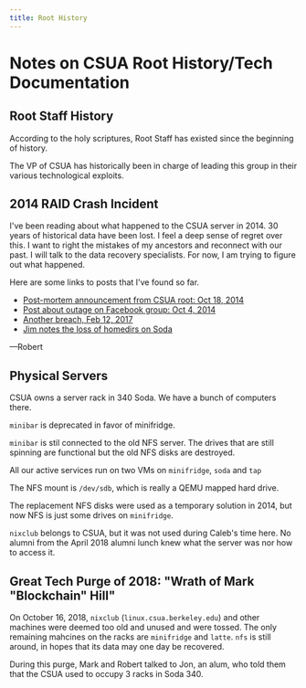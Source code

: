 ```yaml
---
title: Root History
---
```

# Notes on CSUA Root History/Tech Documentation

## Root Staff History

According to the holy scriptures, Root Staff has existed since the beginning of history.

The VP of CSUA has historically been in charge of leading this group in their various technological exploits.

## 2014 RAID Crash Incident

I've been reading about what happened to the CSUA server in 2014. 30 years of
historical data have been lost. I feel a deep sense of regret over this. I want
to right the mistakes of my ancestors and reconnect with our past. I will talk
to the data recovery specialists. For now, I am trying to figure out what
happened.

Here are some links to posts that I've found so far.

- [Post-mortem announcement from CSUA root: Oct 18, 2014][1]
- [Post about outage on Facebook group: Oct 4, 2014][2]
- [Another breach, Feb 12, 2017][3]
- [Jim notes the loss of homedirs on Soda][4]

[1]: https://www.facebook.com/groups/csuahosers/permalink/10152411168169856/
[2]: https://www.facebook.com/groups/csuahosers/permalink/10152377861569856/
[3]: https://www.facebook.com/groups/csuahosers/permalink/10154395758704856/
[4]: https://www.facebook.com/groups/csuahosers/permalink/10152430612724856/

—Robert

## Physical Servers

CSUA owns a server rack in 340 Soda. We have a bunch of computers there.

`minibar` is deprecated in favor of minifridge.

`minibar` is stil connected to the old NFS server. The drives that are still
spinning are functional but the old NFS disks are destroyed.

All our active services run on two VMs on `minifridge`, `soda` and `tap`

The NFS mount is `/dev/sdb`, which is really a QEMU mapped hard drive.

The replacement NFS disks were used as a temporary solution in 2014, but now
NFS is just some drives on `minifridge`.

`nixclub` belongs to CSUA, but it was not used during Caleb's time here. No alumni from the April 2018 alumni lunch knew what the server was nor how to access it.

## Great Tech Purge of 2018: "Wrath of Mark "Blockchain" Hill"

On October 16, 2018, `nixclub` (`linux.csua.berkeley.edu`) and other machines were deemed too old and unused and were tossed. The only remaining mahcines on the racks are `minifridge` and `latte`. `nfs` is still around, in hopes that its data may one day be recovered.

During this purge, Mark and Robert talked to Jon, an alum, who told them that the CSUA used to occupy 3 racks in Soda 340.
